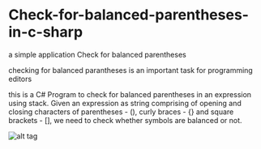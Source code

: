 # Check-for-balanced-parentheses-in-c-sharp
a simple application Check for balanced parentheses 

checking for balanced parantheses is an important task for programming editors 

  this is a C# Program to check for balanced parentheses in an expression using stack.
  Given an expression as string comprising of opening and closing characters
  of parentheses - (), curly braces - {} and square brackets - [], we need to 
  check whether symbols are balanced or not. 
  
  ![alt tag](https://raw.githubusercontent.com/eissa4444/Check-for-balanced-parentheses-in-c-sharp/master/Check%20for%20balanced%20parentheses%20using%20stack/Resources/right.png)

